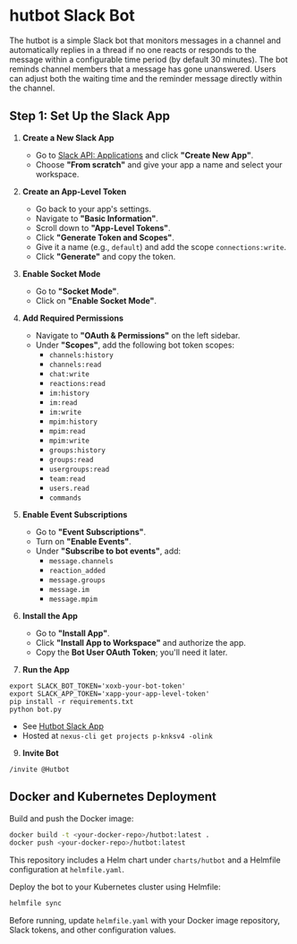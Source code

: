 # hutbot Slack Bot

The hutbot is a simple Slack bot that monitors messages in a channel and automatically replies in a thread if no one reacts or responds to the message within a configurable time period (by default 30 minutes). The bot reminds channel members that a message has gone unanswered. Users can adjust both the waiting time and the reminder message directly within the channel.

## Step 1: Set Up the Slack App

1. **Create a New Slack App**

   - Go to [Slack API: Applications](https://api.slack.com/apps) and click **"Create New App"**.
   - Choose **"From scratch"** and give your app a name and select your workspace.

2. **Create an App-Level Token**

   - Go back to your app's settings.
   - Navigate to **"Basic Information"**.
   - Scroll down to **"App-Level Tokens"**.
   - Click **"Generate Token and Scopes"**.
   - Give it a name (e.g., `default`) and add the scope `connections:write`.
   - Click **"Generate"** and copy the token.

3. **Enable Socket Mode**

   - Go to **"Socket Mode"**.
   - Click on **"Enable Socket Mode"**.

4. **Add Required Permissions**

   - Navigate to **"OAuth & Permissions"** on the left sidebar.
   - Under **"Scopes"**, add the following bot token scopes:
     - `channels:history`
     - `channels:read`
     - `chat:write`
     - `reactions:read`
     - `im:history`
     - `im:read`
     - `im:write`
     - `mpim:history`
     - `mpim:read`
     - `mpim:write`
     - `groups:history`
     - `groups:read`
     - `usergroups:read`
     - `team:read`
     - `users.read`
     - `commands`

5. **Enable Event Subscriptions**

   - Go to **"Event Subscriptions"**.
   - Turn on **"Enable Events"**.
   - Under **"Subscribe to bot events"**, add:
     - `message.channels`
     - `reaction_added`
     - `message.groups`
     - `message.im`
     - `message.mpim`

6. **Install the App**

   - Go to **"Install App"**.
   - Click **"Install App to Workspace"** and authorize the app.
   - Copy the **Bot User OAuth Token**; you'll need it later.

8. **Run the App**

```
export SLACK_BOT_TOKEN='xoxb-your-bot-token'
export SLACK_APP_TOKEN='xapp-your-app-level-token'
pip install -r requirements.txt
python bot.py
```

   - See [Hutbot Slack App](https://api.slack.com/apps/A07RQ54Q5H9)
   - Hosted at `nexus-cli get projects p-knksv4 -olink`

9. **Invite Bot**

```
/invite @Hutbot
```

## Docker and Kubernetes Deployment

Build and push the Docker image:

```bash
docker build -t <your-docker-repo>/hutbot:latest .
docker push <your-docker-repo>/hutbot:latest
```

This repository includes a Helm chart under `charts/hutbot` and a Helmfile configuration at `helmfile.yaml`.

Deploy the bot to your Kubernetes cluster using Helmfile:

```bash
helmfile sync
```

Before running, update `helmfile.yaml` with your Docker image repository, Slack tokens, and other configuration values.
